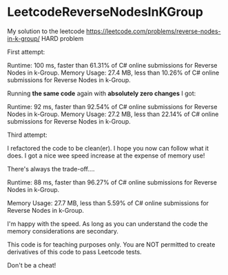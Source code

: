 # LeetcodeReverseNodesInKGroup
My solution to the leetcode https://leetcode.com/problems/reverse-nodes-in-k-group/ HARD problem


First attempt:

Runtime: 100 ms, faster than 61.31% of C# online submissions for Reverse Nodes in k-Group.
Memory Usage: 27.4 MB, less than 10.26% of C# online submissions for Reverse Nodes in k-Group.

Running **the same code** again with **absolutely zero changes** I got:

Runtime: 92 ms, faster than 92.54% of C# online submissions for Reverse Nodes in k-Group.
Memory Usage: 27.2 MB, less than 22.14% of C# online submissions for Reverse Nodes in k-Group.


Third attempt:

I refactored the code to be clean(er). I hope you now can follow what it does. I got a nice wee speed increase at the expense of memory use!

There's always the trade-off....

Runtime: 88 ms, faster than 96.27% of C# online submissions for Reverse Nodes in k-Group.

Memory Usage: 27.7 MB, less than 5.59% of C# online submissions for Reverse Nodes in k-Group.


I'm happy with the speed. As long as you can understand the code the memory considerations are secondary.

This code is for teaching purposes only. You are NOT permitted to create derivatives of this code to pass Leetcode tests.

Don't be a cheat!
